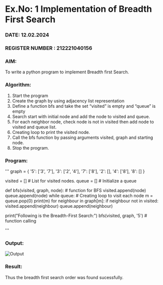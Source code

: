 # Ex.No: 1  Implementation of Breadth First Search 
### DATE: 12.02.2024                                                                           
### REGISTER NUMBER : 212221040156
### AIM: 
To write a python program to implement Breadth first Search. 
### Algorithm:
1. Start the program
2. Create the graph by using adjacency list representation
3. Define a function bfs and take the set “visited” is empty and “queue” is empty
4. Search start with initial node and add the node to visited and queue.
5. For each neighbor node, check node is not in visited then add node to visited and queue list.
6.  Creating loop to print the visited node.
7.   Call the bfs function by passing arguments visited, graph and starting node.
8.   Stop the program.
### Program:
'''
graph = {
    '5': ['3', '7'],
    '3': ['2', '4'],
    '7': ['8'],
    '2': [],
    '4': ['8'],
    '8': []
}

visited = []  # List for visited nodes.
queue = []  # Initialize a queue


def bfs(visited, graph, node):  # function for BFS
    visited.append(node)
    queue.append(node)
    while queue:  # Creating loop to visit each node
        m = queue.pop(0)
        print(m)
        for neighbour in graph[m]:
            if neighbour not in visited:
                visited.append(neighbour)
                queue.append(neighbour)


print("Following is the Breadth-First Search:")
bfs(visited, graph, '5')  # function calling

'''
### Output:

![Output](https://github.com/DrUmaRaniV/AI_Lab_2023-24/assets/133334803/ff2be404-2b00-46e6-8647-ad30d93cc417)


### Result:
Thus the breadth first search order was found sucessfully.
